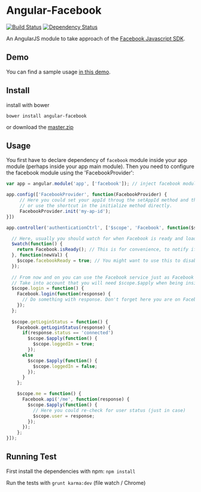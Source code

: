 Angular-Facebook
==================

[![Build Status](https://travis-ci.org/Ciul/angular-facebook.png)](https://travis-ci.org/Ciul/angular-facebook) 
[![Dependency Status](https://david-dm.org/Ciul/angular-facebook.png)](https://david-dm.org/Ciul/angular-facebook) 

An AngularJS module to take approach of the [Facebook Javascript SDK](https://developers.facebook.com/docs/reference/javascript/).

## Demo

You can find a sample usage [in this demo](http://plnkr.co/edit/dDAmvdCibv46ULfgKCd3?p=preview).

## Install

install with bower

    bower install angular-facebook

or download the [master.zip](https://github.com/Ciul/angular-facebook/archive/master.zip)

## Usage

You first have to declare dependency of ```facebook``` module inside your app module (perhaps inside your app main module).
Then you need to configure the facebook module using the 'FacebookProvider':

```javascript
var app = angular.module('app', ['facebook']); // inject facebook module

app.config(['FacebookProvider', function(FacebookProvider) {
     // Here you could set your appId throug the setAppId method and then initialize
     // or use the shortcut in the initialize method directly.
     FacebookProvider.init('my-ap-id');
}])

app.controller('authenticationCtrl', ['$scope', 'Facebook', function($scope, Facebook) {

  // Here, usually you should watch for when Facebook is ready and loaded
  $watch(function() {
    return Facebook.isReady(); // This is for convenience, to notify if Facebook is loaded and ready to go.
  }, function(newVal) {
    $scope.facebookReady = true; // You might want to use this to disable/show/hide buttons and else
  });
  
  // From now and on you can use the Facebook service just as Facebook api says
  // Take into account that you will need $scope.$apply when being inside Facebook functions scope and not angular
  $scope.login = function() {
    Facebook.login(function(response) {
      // Do something with response. Don't forget here you are on Facebook scope so use $scope.$apply
    });
  };
  
  $scope.getLoginStatus = function() {
    Facebook.getLoginStatus(response) {
      if(response.status == 'connected')
        $scope.$apply(function() {
          $scope.loggedIn = true;
        });
      else
        $scope.$apply(function() {
          $scope.loggedIn = false;
        });
      }
    };

    $scope.me = function() {
      Facebook.api('/me', function(response) {
        $scope.$apply(function() {
          // Here you could re-check for user status (just in case)
          $scope.user = response;
        });
      });
    };
}]);
```

## Running Test

First install the dependencies with npm: `npm install`

Run the tests with `grunt karma:dev` (file watch / Chrome)

